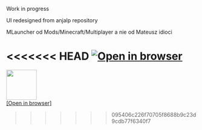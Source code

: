 Work in progress

UI redesigned from <a href="https://github.com/anjalp/Minimalistic-Flat-Modern-GUI-Template" target="_blank" style="text-decoration:none;">anjalp repository</a>


MLauncher od Mods/Minecraft/Multiplayer a nie od Mateusz idioci


<<<<<<< HEAD
[![Open in browser](https://o.remove.bg/downloads/15f46922-dcd4-4e60-b722-07eee3f4249b/obraz_2021-11-19_181938-removebg-preview.png)](https://gitpod.io/#https://github.com/Bre3n/MLauncher/blob/master/setup.py)
=======
<a href="https://github.dev/Bre3n/MLauncher"><img src="https://ashgrennan.com/post/how-do-i-rename-a-local-git-branch/tl2.png" width="80px" height="80px">
<br>[Open in browser]</a>
>>>>>>> 095406c226f70705f8688b9c23d9cdb77f6340f7
